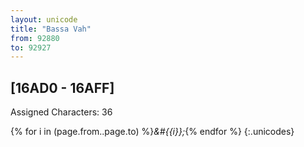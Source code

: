 ```yaml
---
layout: unicode
title: "Bassa Vah"
from: 92880
to: 92927
---
```


## 	[16AD0 - 16AFF]

Assigned Characters: 36

{% for i in (page.from..page.to) %}<i>&#{{i}};</i>{% endfor %}
{:.unicodes}
